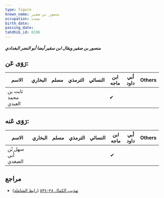 ```yaml
---
type: figure
known_name: منصور بن صقير
occupation: محدث
birth_date:
passing_date:
tahdhib_id: 6196
---
```

##### منصور بن صقير ويقال ابن سقير أيضا أبو النضر البغدادي

## رَوَى عَن:
| الاسم               | البخاري | مسلم | الترمذي | النسائي | ابن ماجه | أبي داود | Others |
| ------------------- | ------- | ---- | ------- | ------- | -------- | -------- | ------ |
| ثابت بن محمد العبدي |         |      |         |         | ✔        |          |        |
## رَوَى عَنه:
| الاسم               | البخاري | مسلم | الترمذي | النسائي | ابن ماجه | أبي داود | Others |
| ------------------- | ------- | ---- | ------- | ------- | -------- | -------- | ------ |
| سهل بْن أَبي الصغدي |         |      |         |         | ✔        |          |        |
## مراجع
- [تهذيب الكمال ٢٨-٥٣٤](obsidian://open?vault=Tahdhib-al-Kamal&file=Figures/٦١٩٦-منصور%20بن%20صقير%20ويقال%20ابن%20سقير%20أيضا%20أبو%20النضر%20البغدادي) ([رابط الشاملة](https://shamela.ws/book/3722/15509))